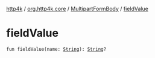 [http4k](../../index.md) / [org.http4k.core](../index.md) / [MultipartFormBody](index.md) / [fieldValue](./field-value.md)

# fieldValue

`fun fieldValue(name: `[`String`](https://kotlinlang.org/api/latest/jvm/stdlib/kotlin/-string/index.html)`): `[`String`](https://kotlinlang.org/api/latest/jvm/stdlib/kotlin/-string/index.html)`?`